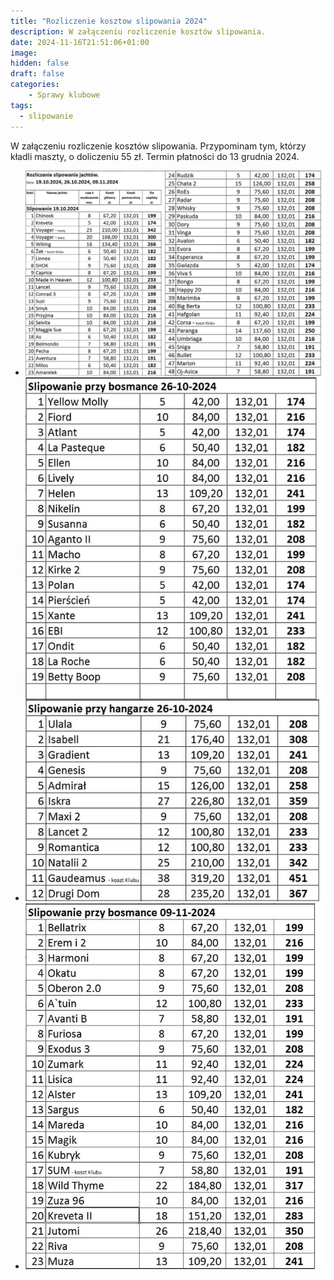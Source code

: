 ```yaml
---
title: "Rozliczenie kosztow slipowania 2024"
description: W załączeniu rozliczenie kosztów slipowania.
date: 2024-11-16T21:51:06+01:00
image: 
hidden: false
draft: false
categories:
    - Sprawy klubowe
tags:
  - slipowanie
---
```


W załączeniu rozliczenie kosztów slipowania.
Przypominam tym, którzy kładli maszty, o doliczeniu 55 zł.
Termin płatności do 13 grudnia 2024.

- <img src="./files/2024-10-19.jpg" />
- <img src="./files/2024-10-26.jpg" />
- <img src="./files/2024-11-09.jpg" />
